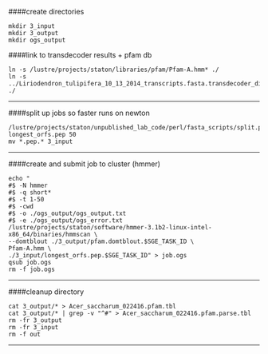 ####create directories
```
mkdir 3_input
mkdir 3_output
mkdir ogs_output
```
####link to transdecoder results + pfam db
```
ln -s /lustre/projects/staton/libraries/pfam/Pfam-A.hmm* ./
ln -s ../Liriodendron_tulipifera_10_13_2014_transcripts.fasta.transdecoder_dir/longest_orfs.pep ./
```
---
####split up jobs so faster runs on newton
```
/lustre/projects/staton/unpublished_lab_code/perl/fasta_scripts/split.pl longest_orfs.pep 50
mv *.pep.* 3_input
```
---
####create and submit job to cluster (hmmer)
```
echo "
#$ -N hmmer
#$ -q short*
#$ -t 1-50
#$ -cwd
#$ -o ./ogs_output/ogs_output.txt
#$ -e ./ogs_output/ogs_error.txt
/lustre/projects/staton/software/hmmer-3.1b2-linux-intel-x86_64/binaries/hmmscan \
--domtblout ./3_output/pfam.domtblout.$SGE_TASK_ID \
Pfam-A.hmm \
./3_input/longest_orfs.pep.$SGE_TASK_ID" > job.ogs
qsub job.ogs
rm -f job.ogs
```
---
####cleanup directory
```
cat 3_output/* > Acer_saccharum_022416.pfam.tbl
cat 3_output/* | grep -v "^#" > Acer_saccharum_022416.pfam.parse.tbl
rm -fr 3_output
rm -fr 3_input
rm -f out
```
---
